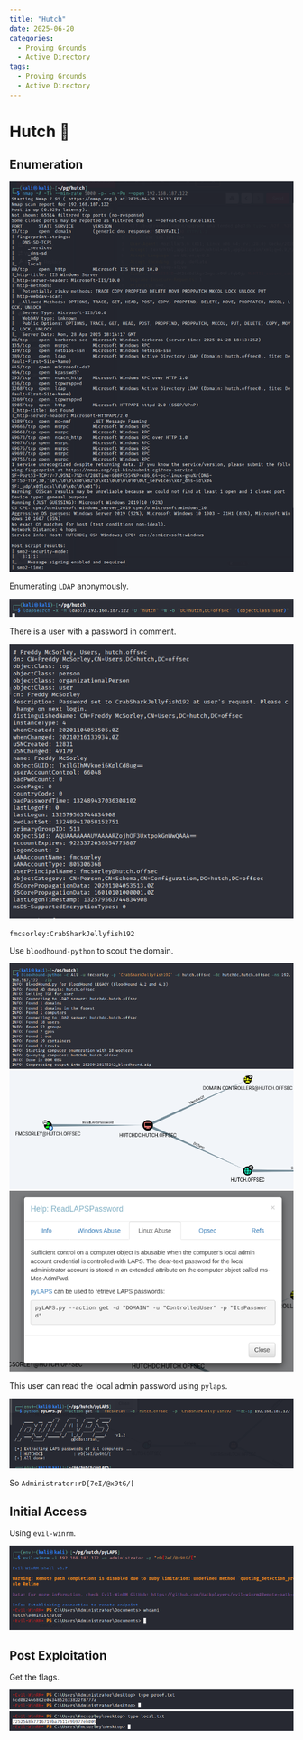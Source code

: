 ```yaml
---
title: "Hutch"
date: 2025-06-20
categories:
  - Proving Grounds
  - Active Directory
tags:
  - Proving Grounds
  - Active Directory
---
```


# Hutch 🔸
<!-- more -->


## Enumeration

![](../assets/Pasted%20image%2020250428202607.png)

Enumerating `LDAP` anonymously.

![](../assets/Pasted%20image%2020250428234112.png)

There is a user with a password in comment.

![](../assets/Pasted%20image%2020250428234222.png)

`fmcsorley:CrabSharkJellyfish192`

Use `bloodhound-python` to scout the domain.

![](../assets/Pasted%20image%2020250428235315.png)
![](../assets/Pasted%20image%2020250429002926.png)
![](../assets/Pasted%20image%2020250429002942.png)

This user can read the local admin password using `pylaps`.

![](../assets/Pasted%20image%2020250429003013.png)

So `Administrator:rD{7eI/@x9tG/[`

## Initial Access

Using `evil-winrm`.

![](../assets/Pasted%20image%2020250429003133.png)

## Post Exploitation

Get the flags.

![](../assets/Pasted%20image%2020250429003224.png)
![](../assets/Pasted%20image%2020250429003314.png)
